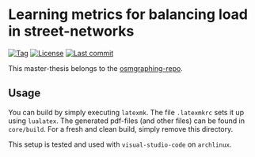 # Learning metrics for balancing load in street-networks

[![Tag][github/tags/badge]][github/tags]
[![License][github/license/badge]][github/license]
[![Last commit][github/last-commit/badge]][github/last-commit]

This master-thesis belongs to the [osmgraphing-repo][github/dominicparga/osmgraphing].

## Usage

You can build by simply executing `latexmk`.
The file `.latexmkrc` sets it up using `lualatex`.
The generated pdf-files (and other files) can be found in `core/build`.
For a fresh and clean build, simply remove this directory.

This setup is tested and used with `visual-studio-code` on `archlinux`.

[github/dominicparga/osmgraphing]: https://github.com/dominicparga/osmgraphing
[github/last-commit]: https://github.com/dominicparga/master-thesis/commits
[github/last-commit/badge]: https://img.shields.io/github/last-commit/dominicparga/master-thesis?style=for-the-badge
[github/license]: https://github.com/dominicparga/master-thesis/blob/master/LICENSE
[github/license/badge]: https://img.shields.io/badge/license-Apache--2.0-green?style=for-the-badge
[github/tags]: https://github.com/dominicparga/master-thesis/tags
[github/tags/badge]: https://img.shields.io/github/v/tag/dominicparga/master-thesis?sort=semver&style=for-the-badge
